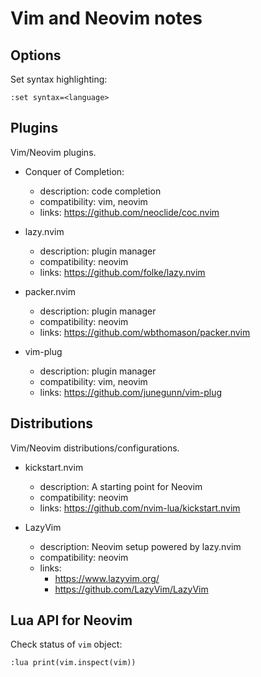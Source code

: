 # Vim and Neovim notes

## Options

Set syntax highlighting:

```vim
:set syntax=<language>
```

## Plugins

Vim/Neovim plugins.

- Conquer of Completion:
  - description: code completion
  - compatibility: vim, neovim
  - links: https://github.com/neoclide/coc.nvim

- lazy.nvim
  - description: plugin manager
  - compatibility: neovim
  - links: https://github.com/folke/lazy.nvim

- packer.nvim
  - description: plugin manager
  - compatibility: neovim
  - links: https://github.com/wbthomason/packer.nvim

- vim-plug
  - description: plugin manager
  - compatibility: vim, neovim
  - links: https://github.com/junegunn/vim-plug

## Distributions

Vim/Neovim distributions/configurations.

- kickstart.nvim
  - description: A starting point for Neovim
  - compatibility: neovim
  - links: https://github.com/nvim-lua/kickstart.nvim

- LazyVim
  - description: Neovim setup powered by lazy.nvim
  - compatibility: neovim
  - links:
    - https://www.lazyvim.org/
    - https://github.com/LazyVim/LazyVim

## Lua API for Neovim

Check status of `vim` object:

```vim
:lua print(vim.inspect(vim))
```
